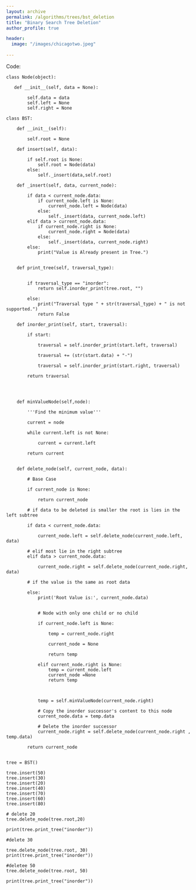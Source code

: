 ```yaml
---
layout: archive
permalink: /algorithms/trees/bst_deletion
title: "Binary Search Tree Deletion"
author_profile: true

header:
  image: "/images/chicagotwo.jpeg"
  
---
```







Code:

    class Node(object):

       def __init__(self, data = None):

            self.data = data
            self.left = None
            self.right = None

    class BST:

        def __init__(self):

            self.root = None

        def insert(self, data):

            if self.root is None:
                self.root = Node(data)           
            else:
                self._insert(data,self.root)

        def _insert(self, data, current_node):

            if data < current_node.data:       
                if current_node.left is None:           
                    current_node.left = Node(data)           
                else:
                    self._insert(data, current_node.left)   
            elif data > current_node.data:       
                if current_node.right is None:           
                    current_node.right = Node(data)      
                else:
                    self._insert(data, current_node.right)           
            else:
                print("Value is Already present in Tree.")


        def print_tree(self, traversal_type):


            if traversal_type == "inorder":
                return self.inorder_print(tree.root, "")

            else:
                print("Traversal type " + str(traversal_type) + " is not supported.")
                return False    

        def inorder_print(self, start, traversal):

            if start:

                traversal = self.inorder_print(start.left, traversal)

                traversal += (str(start.data) + "-")

                traversal = self.inorder_print(start.right, traversal)

            return traversal




        def minValueNode(self,node): 

            '''Find the minimum value'''

            current = node 

            while current.left is not None: 

                current = current.left  

            return current  


        def delete_node(self, current_node, data):

            # Base Case

            if current_node is None:

                return current_node

            # if data to be deleted is smaller the root is lies in the left subtree

            if data < current_node.data:

                current_node.left = self.delete_node(current_node.left, data)

            # elif most lie in the right subtree
            elif data > current_node.data:

                current_node.right = self.delete_node(current_node.right, data)

            # if the value is the same as root data 

            else:
                print('Root Value is:', current_node.data)


                # Node with only one child or no child

                if current_node.left is None:

                    temp = current_node.right

                    current_node = None

                    return temp

                elif current_node.right is None:
                    temp = current_node.left
                    current_node =None
                    return temp



                temp = self.minValueNode(current_node.right) 

                # Copy the inorder successor's content to this node 
                current_node.data = temp.data 

                # Delete the inorder successor 
                current_node.right = self.delete_node(current_node.right , temp.data) 

            return current_node 


    tree = BST()

    tree.insert(50)
    tree.insert(30)
    tree.insert(20)
    tree.insert(40)
    tree.insert(70)
    tree.insert(60)
    tree.insert(80)

    # delete 20
    tree.delete_node(tree.root,20)

    print(tree.print_tree("inorder"))

    #delete 30

    tree.delete_node(tree.root, 30)
    print(tree.print_tree("inorder"))

    #deletee 50
    tree.delete_node(tree.root, 50)

    print(tree.print_tree("inorder"))




